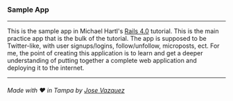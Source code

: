 ### Sample App
***
This is the sample app in Michael Hartl's <a href="http://ruby.railstutorial.org/ruby-on-rails-tutorial-book" target="_blank">Rails 4.0</a> tutorial. This is the main practice app that is the bulk of the tutorial. The app is supposed to be Twitter-like, with user signups/logins, follow/unfollow, microposts, ect. For me, the point of creating this application is to learn and get a deeper understanding of putting together a complete web application and deploying it to the internet.
***
###### Made with &hearts; in Tampa by <a href="https://twitter.com/jdotvazquez" target="_blank">Jose Vazquez</a>